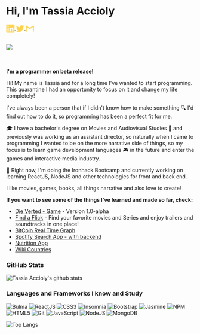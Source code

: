 # Hi, I'm Tassia Accioly

<a target="_blank" href="https://www.linkedin.com/in/tassiaaccioly/">
  <img align="center" alt="LinkdeIN" width="22px" src="./linkedin.svg" />
</a>
<a target="_blank" href="https://www.twitter.com/itsmetherogue">
  <img align="center" alt="Twitter" width="22px" src="./twitter.svg" />
</a>
<a target="_blank" href="mailto:tassia.accioly@gmail.com">
  <img align="center" alt="Gmail" width="22px" src="./gmail.svg" />
</a>
<br>
<br>


![](https://www.codewars.com/users/tassiaaccioly/badges/micro)

<br>

**I'm a programmer on beta release!**


Hi! My name is Tassia and for a long time I've wanted to start programming. This quarantine I had an opportunity to focus on it and change my life completely!


I've always been a person that if I didn't know how to make something :mag: I'd find out how to do it, so programming has been a perfect fit for me.


:mortar_board: I have a bachelor's degree on Movies and Audiovisual Studies :movie_camera:  and previously was working as an assistant director, so naturally when I came to programming I wanted to be on the more narrative side of things, so my focus is to learn game development languages :video_game:  in the future and enter the games and interactive media industry.


 :book:  Right now, I'm doing the Ironhack Bootcamp and currently working on learning ReactJS, NodeJS and other technologies for front and back end. 
 
 
I like movies, games, books, all things narrative and also love to create!


**If you want to see some of the things I've learned and made so far, check:**

- [Die Verted - Game](https://tassiaaccioly.github.io/die-verted/) - Version 1.0-alpha 
- [Find a Flick](https://findaflick.vercel.app) - Find your favorite movies and Series and enjoy trailers and soundtracks in one place!
- [BitCoin Real Time Graph](https://github.com/tassiaaccioly/lab-react-data-graphing)
- [Spotify Search App - with backend](https://github.com/tassiaaccioly/lab-express-spotify)
- [Nutrition App](https://github.com/tassiaaccioly/lab-react-ironnutrition)
- [Wiki Countries](https://github.com/tassiaaccioly/lab-wiki-countries)



### GitHub Stats


![Tassia Accioly's github stats](https://github-readme-stats.vercel.app/api?username=tassiaaccioly&show_icons=true&theme=great-gatsby)


### Languages and Frameworks I know and Study

![Bulma](http://img.shields.io/badge/-Bulma-00D1B2?style=flat&logo=bulma&logoColor=white)
![ReactJS](https://img.shields.io/badge/-ReactJS-51CBF2?style=flat&logo=react&logoColor=white)
![CSS3](https://img.shields.io/badge/-CSS3-1572B6?style=flat&logo=css3)
![Insomnia](https://img.shields.io/badge/-Insomnia-5849BE?style=flat&logo=insomnia&logoColor=white)
![Bootstrap](https://img.shields.io/badge/-Bootstrap-563D7C?style=flat&logo=bootstrap)
![Jasmine](https://img.shields.io/badge/-Jasmine-8A4182?style=flat&logo=jasmine&logoColor=white)
![NPM](https://img.shields.io/badge/-NPM-CB3837?style=flat&logo=npm&logoColor=white)
![HTML5](https://img.shields.io/badge/-HTML5-E34F26?style=flat&logo=html5&logoColor=white)
![Git](https://img.shields.io/badge/-Git-F05032?style=flat&logo=git&logoColor=white)
![JavaScript](https://img.shields.io/badge/-JavaScript-EDD222?style=flat&logo=javascript&logoColor=white)
![NodeJS](http://img.shields.io/badge/-Nodejs-6EBF20?style=flat&logo=node.js&logoColor=white)
![MongoDB](http://img.shields.io/badge/-MongoDb-47A248?style=flat&logo=mongodb&logoColor=white)


![Top Langs](https://github-readme-stats.vercel.app/api/top-langs/?username=tassiaaccioly&theme=great-gatsby&layout=compact)

